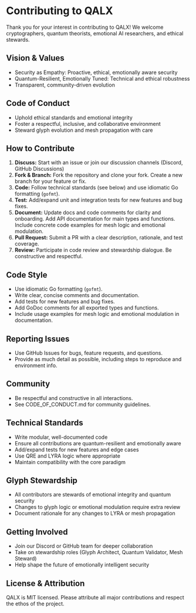 # Contributing to QALX

Thank you for your interest in contributing to QALX! We welcome cryptographers, quantum theorists, emotional AI researchers, and ethical stewards.

## Vision & Values
- Security as Empathy: Proactive, ethical, emotionally aware security
- Quantum-Resilient, Emotionally Tuned: Technical and ethical robustness
- Transparent, community-driven evolution

## Code of Conduct
- Uphold ethical standards and emotional integrity
- Foster a respectful, inclusive, and collaborative environment
- Steward glyph evolution and mesh propagation with care


## How to Contribute
1. **Discuss:** Start with an issue or join our discussion channels (Discord, GitHub Discussions)
2. **Fork & Branch:** Fork the repository and clone your fork. Create a new branch for your feature or fix.
3. **Code:** Follow technical standards (see below) and use idiomatic Go formatting (`gofmt`).
4. **Test:** Add/expand unit and integration tests for new features and bug fixes.
5. **Document:** Update docs and code comments for clarity and onboarding. Add API documentation for main types and functions. Include concrete code examples for mesh logic and emotional modulation.
6. **Pull Request:** Submit a PR with a clear description, rationale, and test coverage.
7. **Review:** Participate in code review and stewardship dialogue. Be constructive and respectful.

## Code Style
- Use idiomatic Go formatting (`gofmt`).
- Write clear, concise comments and documentation.
- Add tests for new features and bug fixes.
- Add GoDoc comments for all exported types and functions.
- Include usage examples for mesh logic and emotional modulation in documentation.

## Reporting Issues
- Use GitHub Issues for bugs, feature requests, and questions.
- Provide as much detail as possible, including steps to reproduce and environment info.

## Community
- Be respectful and constructive in all interactions.
- See CODE_OF_CONDUCT.md for community guidelines.

## Technical Standards
- Write modular, well-documented code
- Ensure all contributions are quantum-resilient and emotionally aware
- Add/expand tests for new features and edge cases
- Use QRE and LYRA logic where appropriate
- Maintain compatibility with the core paradigm

## Glyph Stewardship
- All contributors are stewards of emotional integrity and quantum security
- Changes to glyph logic or emotional modulation require extra review
- Document rationale for any changes to LYRA or mesh propagation

## Getting Involved
- Join our Discord or GitHub team for deeper collaboration
- Take on stewardship roles (Glyph Architect, Quantum Validator, Mesh Steward)
- Help shape the future of emotionally intelligent security

## License & Attribution
QALX is MIT licensed. Please attribute all major contributions and respect the ethos of the project.
